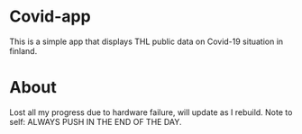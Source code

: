 # Covid-app

This is a simple app that displays THL public data on Covid-19 situation in finland.

# About

Lost all my progress due to hardware failure, will update as I rebuild.
Note to self: ALWAYS PUSH IN THE END OF THE DAY.

